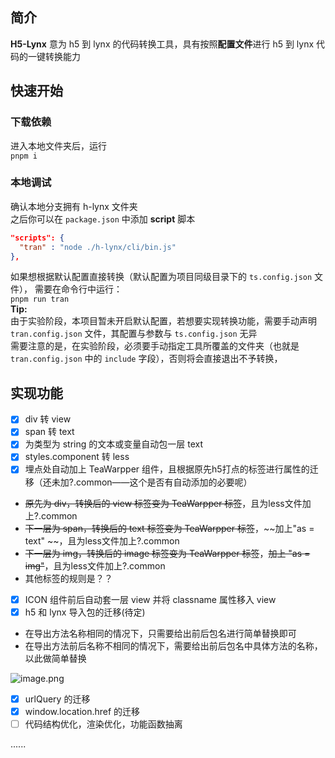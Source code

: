 <a name="t2hBU"></a>
## 简介
**H5-Lynx** 意为 h5 到 lynx 的代码转换工具，具有按照**配置文件**进行 h5 到 lynx 代码的一键转换能力
<a name="AKBFI"></a>
## 快速开始
<a name="wVDs5"></a>
### 下载依赖
进入本地文件夹后，运行<br />`pnpm i`
<a name="VfQaA"></a>
### 本地调试
确认本地分支拥有 h-lynx 文件夹<br />之后你可以在 `package.json` 中添加 **script** 脚本
```json
"scripts": {
  "tran" : "node ./h-lynx/cli/bin.js" 
},
```
如果想根据默认配置直接转换（默认配置为项目同级目录下的 `ts.config.json` 文件）， 需要在命令行中运行：<br />`pnpm run tran`<br />**Tip:**<br />由于实验阶段，本项目暂未开启默认配置，若想要实现转换功能，需要手动声明 `tran.config.json` 文件，其配置与参数与 `ts.config.json` 无异<br />需要注意的是，在实验阶段，必须要手动指定工具所覆盖的文件夹（也就是 `tran.config.json` 中的 `include` 字段），否则将会直接退出不予转换，
<a name="kNHb9"></a>
## 实现功能

- [x] div 转 view
- [x] span 转 text
- [x] 为类型为 string 的文本或变量自动包一层 text
- [x] styles.component 转 less
- [x] 埋点处自动加上 TeaWarpper 组件，且根据原先h5打点的标签进行属性的迁移（还未加?.common——这个是否有自动添加的必要呢）
- ~~原先为 div，转换后的 view 标签变为 TeaWarpper 标签~~，且为less文件加上?.common
- ~~下一层为 span，转换后的 text 标签变为 TeaWarpper 标签~~，~~加上"as = text" ~~，且为less文件加上?.common
- ~~下一层为 img，转换后的 image 标签变为 TeaWarpper 标签~~，~~加上 "as = img"~~，且为less文件加上?.common
- 其他标签的规则是？？
- [x] ICON 组件前后自动套一层 view 并将 classname 属性移入 view
- [x] h5 和 lynx 导入包的迁移(待定)
- 在导出方法名称相同的情况下，只需要给出前后包名进行简单替换即可
- 在导出方法前后名称不相同的情况下，需要给出前后包名中具体方法的名称，以此做简单替换

![image.png](https://cdn.nlark.com/yuque/0/2024/png/29733541/1715082727912-e41a80e8-ed52-4c58-a975-d6d2db9fbb6d.png#averageHue=%23fefefe&clientId=u1da086fe-651d-4&from=paste&height=380&id=uc7fd44d8&originHeight=760&originWidth=1540&originalType=binary&ratio=2&rotation=0&showTitle=false&size=117867&status=done&style=none&taskId=u0c4afc5a-6907-4c52-8077-2aaca951401&title=&width=770)

- [x] urlQuery 的迁移
- [x] window.location.href 的迁移
- [ ] 代码结构优化，渲染优化，功能函数抽离

......
